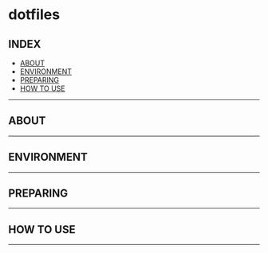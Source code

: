 # dotfiles

## INDEX

- [ABOUT](#about)
- [ENVIRONMENT](#environment)
- [PREPARING](#preparing)
- [HOW TO USE](#how-to-use)

---

## ABOUT

---

## ENVIRONMENT

---

## PREPARING

---

## HOW TO USE

---
